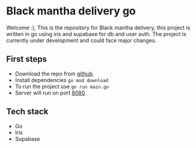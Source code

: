 # Black mantha delivery go

Welcome :), This is the repository for Black mantha delivery, this project is written in go
using iris and supabase for db and user auth. The project is currently under
development and could face major changes.

## First steps

- Download the repo from [github](https://github.com/Rigo9119/black-mantha-business-go).
- Install dependencies `go mod download`
- To run the project use `go run main.go`
- Server will run on port [8080](http://localhost:8080)

## Tech stack

- Go
- Iris
- Supabase
